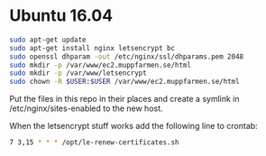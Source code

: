 Ubuntu 16.04
===================

```sh
sudo apt-get update
sudo apt-get install nginx letsencrypt bc
sudo openssl dhparam -out /etc/nginx/ssl/dhparams.pem 2048
sudo mkdir -p /var/www/ec2.muppfarmen.se/html
sudo mkdir -p /var/www/letsencrypt
sudo chown -R $USER:$USER /var/www/ec2.muppfarmen.se/html
```

Put the files in this repo in their places and create a symlink in /etc/nginx/sites-enabled to the new host.

When the letsencrypt stuff works add the following line to crontab:

```sh
7 3,15 * * * /opt/le-renew-certificates.sh
```
